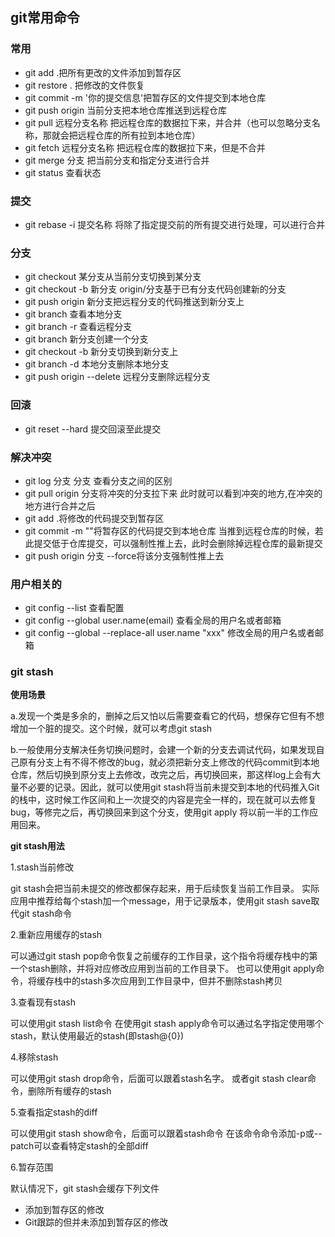 ## git常用命令
### 常用
- git add .把所有更改的文件添加到暂存区
- git restore . 把修改的文件恢复
- git commit -m '你的提交信息'把暂存区的文件提交到本地仓库
- git push origin 当前分支把本地仓库推送到远程仓库
- git pull 远程分支名称 把远程仓库的数据拉下来，并合并（也可以忽略分支名称，那就会把远程仓库的所有拉到本地仓库）
- git fetch 远程分支名称 把远程仓库的数据拉下来，但是不合并
- git merge 分支 把当前分支和指定分支进行合并
- git status 查看状态

### 提交
- git rebase -i 提交名称 将除了指定提交前的所有提交进行处理，可以进行合并

### 分支
- git checkout 某分支从当前分支切换到某分支
- git checkout -b 新分支 origin/分支基于已有分支代码创建新的分支
- git push origin 新分支把远程分支的代码推送到新分支上
- git branch 查看本地分支
- git branch -r 查看远程分支
- git branch 新分支创建一个分支
- git checkout -b 新分支切换到新分支上
- git branch -d 本地分支删除本地分支
- git push origin --delete 远程分支删除远程分支
### 回滚
- git reset --hard 提交回滚至此提交

### 解决冲突
- git log 分支 分支 查看分支之间的区别
- git pull origin 分支将冲突的分支拉下来
此时就可以看到冲突的地方,在冲突的地方进行合并之后
- git add .将修改的代码提交到暂存区
- git commit -m ""将暂存区的代码提交到本地仓库
当推到远程仓库的时候，若此提交低于仓库提交，可以强制性推上去，此时会删除掉远程仓库的最新提交
- git push origin 分支 --force将该分支强制性推上去

### 用户相关的
- git config --list 查看配置
- git config --global user.name(email) 查看全局的用户名或者邮箱
- git config --global --replace-all user.name "xxx" 修改全局的用户名或者邮箱

### git stash
**使用场景**

a.发现一个类是多余的，删掉之后又怕以后需要查看它的代码，想保存它但有不想增加一个脏的提交。这个时候，就可以考虑git stash

b.一般使用分支解决任务切换问题时，会建一个新的分支去调试代码，如果发现自己原有分支上有不得不修改的bug，就必须把新分支上修改的代码commit到本地仓库，然后切换到原分支上去修改，改完之后，再切换回来，那这样log上会有大量不必要的记录。因此，就可以使用git stash将当前未提交到本地的代码推入Git的栈中，这时候工作区间和上一次提交的内容是完全一样的，现在就可以去修复bug，等修完之后，再切换回来到这个分支，使用git apply 将以前一半的工作应用回来。

**git stash用法**

1.stash当前修改

git stash会把当前未提交的修改都保存起来，用于后续恢复当前工作目录。
实际应用中推荐给每个stash加一个message，用于记录版本，使用git stash save取代git stash命令

2.重新应用缓存的stash

可以通过git stash pop命令恢复之前缓存的工作目录，这个指令将缓存栈中的第一个stash删除，并将对应修改应用到当前的工作目录下。
也可以使用git apply命令，将缓存栈中的stash多次应用到工作目录中，但并不删除stash拷贝

3.查看现有stash

可以使用git stash list命令
在使用git stash apply命令可以通过名字指定使用哪个stash，默认使用最近的stash(即stash@{0})

4.移除stash

可以使用git stash drop命令，后面可以跟着stash名字。
或者git stash clear命令，删除所有缓存的stash

5.查看指定stash的diff

可以使用git stash show命令，后面可以跟着stash命令
在该命令命令添加-p或--patch可以查看特定stash的全部diff

6.暂存范围

默认情况下，git stash会缓存下列文件
- 添加到暂存区的修改
- Git跟踪的但并未添加到暂存区的修改
